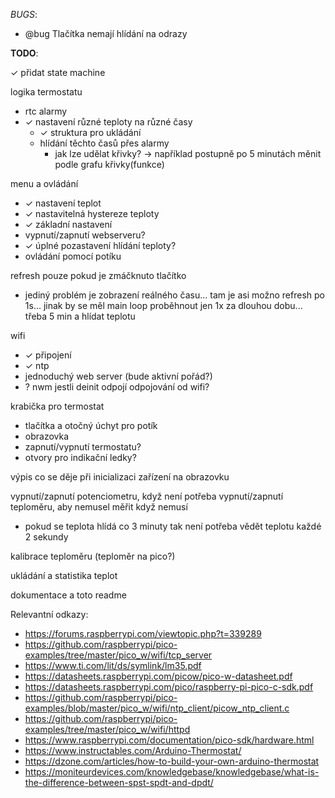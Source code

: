 *BUGS*:
 - @bug Tlačítka nemají hlídání na odrazy

**TODO**: 

✓ přidat state machine

logika termostatu
 - rtc alarmy
 - ✓ nastavení různé teploty na různé časy
    - ✓ struktura pro ukládání
    - hlídání těchto časů přes alarmy
        - jak lze udělat křivky? -> například postupně po 5 minutách měnit podle grafu křivky(funkce)

menu a ovládání
 - ✓ nastavení teplot
 - ✓ nastavitelná hystereze teploty 
 - ✓ základní nastavení
 - vypnutí/zapnutí webserveru?
 - ✓ úplné pozastavení hlídání teploty?
 - ovládání pomocí potíku

refresh pouze pokud je zmáčknuto tlačítko
 - jediný problém je zobrazení reálného času... tam je asi možno refresh po 1s... jinak by se měl main loop proběhnout jen 1x za dlouhou dobu... třeba 5 min a hlídat teplotu

wifi
 - ✓ připojení
 - ✓ ntp
 - jednoduchý web server (bude aktivní pořád?)
 - ? nwm jestli deinit odpojí odpojování od wifi?
  
krabička pro termostat
 - tlačítka a otočný úchyt pro potík
 - obrazovka
 - zapnutí/vypnutí termostatu?
 - otvory pro indikační ledky?

výpis co se děje při inicializaci zařízení na obrazovku

vypnutí/zapnutí potenciometru, když není potřeba
vypnutí/zapnutí teploměru, aby nemusel měřit když nemusí
 - pokud se teplota hlídá co 3 minuty tak není potřeba vědět teplotu každé 2 sekundy

kalibrace teploměru (teploměr na pico?)

ukládání a statistika teplot

dokumentace a toto readme <!-- <-this -->

Relevantní odkazy:
 - https://forums.raspberrypi.com/viewtopic.php?t=339289
 - https://github.com/raspberrypi/pico-examples/tree/master/pico_w/wifi/tcp_server
 - https://www.ti.com/lit/ds/symlink/lm35.pdf
 - https://datasheets.raspberrypi.com/picow/pico-w-datasheet.pdf
 - https://datasheets.raspberrypi.com/pico/raspberry-pi-pico-c-sdk.pdf
 - https://github.com/raspberrypi/pico-examples/blob/master/pico_w/wifi/ntp_client/picow_ntp_client.c
 - https://github.com/raspberrypi/pico-examples/tree/master/pico_w/wifi/httpd
 - https://www.raspberrypi.com/documentation/pico-sdk/hardware.html
 - https://www.instructables.com/Arduino-Thermostat/
 - https://dzone.com/articles/how-to-build-your-own-arduino-thermostat
 - https://moniteurdevices.com/knowledgebase/knowledgebase/what-is-the-difference-between-spst-spdt-and-dpdt/